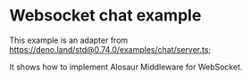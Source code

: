 # Websocket chat example

This example is an adapter from https://deno.land/std@0.74.0/examples/chat/server.ts;

It shows how to implement Alosaur Middleware for WebSocket.
